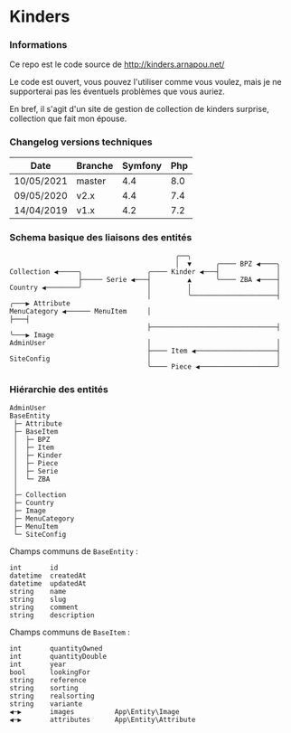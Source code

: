 Kinders
====


### Informations

Ce repo est le code source de http://kinders.arnapou.net/

Le code est ouvert, vous pouvez l'utiliser comme vous voulez, mais je ne supporterai 
pas les éventuels problèmes que vous auriez.

En bref, il s'agit d'un site de gestion de collection de kinders surprise, collection
que fait mon épouse.

### Changelog versions techniques

| Date       | Branche | Symfony | Php | 
|------------|---------|---------|-----|
| 10/05/2021 | master  | 4.4     | 8.0 |
| 09/05/2020 | v2.x    | 4.4     | 7.4 |
| 14/04/2019 | v1.x    | 4.2     | 7.2 |

### Schema basique des liaisons des entités

```
                                         ╭──╮
                                         │  ▼      ╭──── BPZ ◀────╮
Collection ◀─────╮                ╭──── Kinder ◀───┤              │
                 ├───── Serie ◀───┤         ▲      ╰──── ZBA ◀────┤
Country ◀────────╯                │         │                     │   
                                  │         ╰─────────────────────┤   ╭───▶ Attribute
MenuCategory ◀────── MenuItem     │                               ├───┤
                                  ├───────────────────────────────┤   ╰───▶ Image 
AdminUser                         │                               │     
                                  ├──── Item ◀────────────────────┤
SiteConfig                        │                               │
                                  ╰──── Piece ◀───────────────────╯
```

### Hiérarchie des entités

```
AdminUser
BaseEntity
 ├─ Attribute
 ├─ BaseItem
 │  ├─ BPZ
 │  ├─ Item
 │  ├─ Kinder
 │  ├─ Piece
 │  ├─ Serie
 │  └─ ZBA
 │
 ├─ Collection
 ├─ Country
 ├─ Image
 ├─ MenuCategory
 ├─ MenuItem
 └─ SiteConfig
```

Champs communs de `BaseEntity` :

    int       id
    datetime  createdAt
    datetime  updatedAt
    string    name
    string    slug
    string    comment
    string    description

Champs communs de `BaseItem` :

    int       quantityOwned
    int       quantityDouble
    int       year
    bool      lookingFor
    string    reference
    string    sorting
    string    realsorting
    string    variante
    ◀─▶       images          App\Entity\Image   
    ◀─▶       attributes      App\Entity\Attribute
